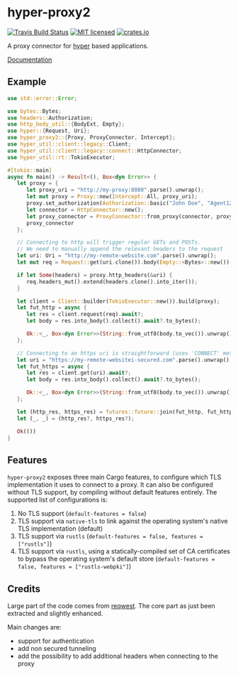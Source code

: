 # hyper-proxy2

[![Travis Build Status](https://travis-ci.org/siketyan/hyper-proxy2.svg?branch=master)](https://travis-ci.org/siketyan/hyper-proxy2)
[![MIT licensed](https://img.shields.io/github/license/siketyan/hyper-proxy2)](./LICENSE-MIT.md)
[![crates.io](https://img.shields.io/crates/v/hyper-proxy2)](https://crates.io/crates/hyper-proxy2)

A proxy connector for [hyper][1] based applications.

[Documentation][3]

## Example

```rust
use std::error::Error;

use bytes::Bytes;
use headers::Authorization;
use http_body_util::{BodyExt, Empty};
use hyper::{Request, Uri};
use hyper_proxy2::{Proxy, ProxyConnector, Intercept};
use hyper_util::client::legacy::Client;
use hyper_util::client::legacy::connect::HttpConnector;
use hyper_util::rt::TokioExecutor;

#[tokio::main]
async fn main() -> Result<(), Box<dyn Error>> {
   let proxy = {
      let proxy_uri = "http://my-proxy:8080".parse().unwrap();
      let mut proxy = Proxy::new(Intercept::All, proxy_uri);
      proxy.set_authorization(Authorization::basic("John Doe", "Agent1234"));
      let connector = HttpConnector::new();
      let proxy_connector = ProxyConnector::from_proxy(connector, proxy).unwrap();
      proxy_connector
   };

   // Connecting to http will trigger regular GETs and POSTs.
   // We need to manually append the relevant headers to the request
   let uri: Uri = "http://my-remote-website.com".parse().unwrap();
   let mut req = Request::get(uri.clone()).body(Empty::<Bytes>::new()).unwrap();

   if let Some(headers) = proxy.http_headers(&uri) {
      req.headers_mut().extend(headers.clone().into_iter());
   }

   let client = Client::builder(TokioExecutor::new()).build(proxy);
   let fut_http = async {
      let res = client.request(req).await?;
      let body = res.into_body().collect().await?.to_bytes();

      Ok::<_, Box<dyn Error>>(String::from_utf8(body.to_vec()).unwrap())
   };

   // Connecting to an https uri is straightforward (uses 'CONNECT' method underneath)
   let uri = "https://my-remote-websitei-secured.com".parse().unwrap();
   let fut_https = async {
      let res = client.get(uri).await?;
      let body = res.into_body().collect().await?.to_bytes();

      Ok::<_, Box<dyn Error>>(String::from_utf8(body.to_vec()).unwrap())
   };

   let (http_res, https_res) = futures::future::join(fut_http, fut_https).await;
   let (_, _) = (http_res?, https_res?);

   Ok(())
}
```

## Features

`hyper-proxy2` exposes three main Cargo features, to configure which TLS implementation it uses to
connect to a proxy. It can also be configured without TLS support, by compiling without default
features entirely. The supported list of configurations is:

1. No TLS support (`default-features = false`)
2. TLS support via `native-tls` to link against the operating system's native TLS implementation
   (default)
3. TLS support via `rustls` (`default-features = false, features = ["rustls"]`)
4. TLS support via `rustls`, using a statically-compiled set of CA certificates to bypass the
   operating system's default store (`default-features = false, features = ["rustls-webpki"]`)

## Credits

Large part of the code comes from [reqwest][2].
The core part as just been extracted and slightly enhanced.

 Main changes are:
- support for authentication
- add non secured tunneling
- add the possibility to add additional headers when connecting to the proxy

[1]: https://crates.io/crates/hyper
[2]: https://github.com/seanmonstar/reqwest
[3]: https://docs.rs/hyper-proxy2
